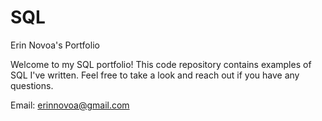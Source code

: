# SQL

Erin Novoa's Portfolio

Welcome to my SQL portfolio! This code repository contains examples of SQL I've written. Feel free to take a look and reach out if you have any questions.

Email: erinnovoa@gmail.com
